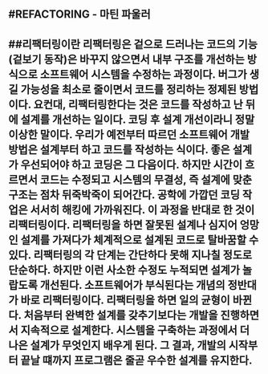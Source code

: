 #REFACTORING - 마틴 파울러
-----------------------------------
##리팩터링이란
리팩터링은 겉으로 드러나는 코드의 기능(겉보기 동작)은 바꾸지 않으면서 내부 구조를 개선하는 방식으로 소프트웨어 시스템을 수정하는 과정이다.
버그가 생길 가능성을 최소로 줄이면서 코드를 정리하는 정제된 방법이다.
요컨대, 리팩터링한다는 것은 코드를 작성하고 난 뒤에 설계를 개선하는 일이다.
코딩 후 설계 개선이라니 정말 이상한 말이다.
우리가 예전부터 따르던 소프트웨어 개발 방법은 설계부터 하고 코드를 작성하는 식이다.
좋은 설계가 우선되어야 하고 코딩은 그 다음이다.
하지만 시간이 흐르면서 코드는 수정되고 시스템의 무결성, 즉 설계에 맞춘 구조는 점차 뒤죽박죽이 되어간다.
공학에 가깝던 코딩 작업은 서서히 해킹에 가까워진다.
이 과정을 반대로 한 것이 리팩터링이다. 리팩터링을 하면 잘못된 설계나 심지어 엉망인 설계를 가져다가 체계적으로 설계된 코드로 탈바꿈할 수 있다.
리팩터링의 각 단계는 간단하다 못해 지나칠 정도로 단순하다. 하지만 이런 사소한 수정도 누적되면 설계가 놀랍도록 개선된다.
소프트웨어가 부식된다는 개념의 정반대가 바로 리팩터링이다.
리팩터링을 하면 일의 균형이 바뀐다. 처음부터 완벽한 설계를 갖추기보다는 개발을 진행하면서 지속적으로 설계한다.
시스템을 구축하는 과정에서 더 나은 설계가 무엇인지 배우게 된다.
그 결과, 개발의 시작부터 끝날 떄까지 프로그램은 줄곧 우수한 설계를 유지한다.
-----------------------------------
